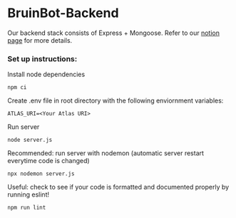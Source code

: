 # BruinBot-Backend
Our backend stack consists of Express + Mongoose. Refer to our [notion page](https://www.notion.so/uclabruinbot/Backend-dcd2a56527e34f87a697e8b54c52ce96) for more details. 

### Set up instructions:

Install node dependencies
```
npm ci
```

Create .env file in root directory with the following enviornment variables:
```
ATLAS_URI=<Your Atlas URI>
```

Run server
```
node server.js
```

Recommended: run server with nodemon (automatic server restart everytime code is changed)
```
npx nodemon server.js
```

Useful: check to see if your code is formatted and documented properly by running eslint!
```
npm run lint
```
